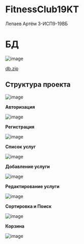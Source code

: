 # FitnessClub19KT
Лепаев Артём 3-ИСП9-19ВБ

<h1>БД</h1>

![image](https://user-images.githubusercontent.com/114442750/218548667-8b80624d-3d41-4f21-b167-faba13b2354d.png)

[db.zip](https://github.com/Zizyyy/FitnessClub19KT/files/10995769/db.zip)

<h2>Структура проекта</h2>

![image](https://user-images.githubusercontent.com/114442750/218549009-957c028c-d1b0-4a1b-9979-8084b03aa79f.png)

<p><b>Авторизация</b></p>

![image](https://user-images.githubusercontent.com/114442750/218549216-13823fac-89dc-4aae-a29e-658789275e42.png)

<p><b>Регистрация</b></p>

![image](https://user-images.githubusercontent.com/114442750/221625990-15879a67-9e4f-46ee-b2df-a3f7a4459cf8.png)

<p><b>Список услуг</b></p>

![image](https://user-images.githubusercontent.com/114442750/221626173-9dc6c3b1-984c-4747-9d1a-4a06ae3357e9.png)

<p><b>Добавление услуги</b></p>

![image](https://user-images.githubusercontent.com/114442750/221626311-23479a97-1b98-4898-9fb7-6b0f4ba6761d.png)

<p><b>Редактирование услуги</b></p>

![image](https://user-images.githubusercontent.com/114442750/221626445-6542b705-e543-4c98-81df-a52270f04441.png)

<p><b>Сортировка и Поиск</b></p>

![image](https://user-images.githubusercontent.com/114442750/229594746-52ead71f-096c-4d56-950a-4fdabe464c38.png)

<p><b>Корзина</b></p>

![image](https://user-images.githubusercontent.com/114442750/229594862-84e74af3-0377-4404-a2a9-c6b6ea32a59b.png)


